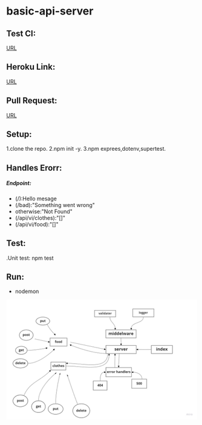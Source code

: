 # basic-api-server

## Test CI:
[URL](https://github.com/AyahZaareer/basic-api-server/actions)

## Heroku Link:
[URL](https://ayah-basic-api-server.herokuapp.com)

## Pull Request:
[URL](https://github.com/AyahZaareer/basic-api-server/pull/1)

## Setup:
1.clone the repo.
2.npm init -y.
3.npm exprees,dotenv,supertest.

## Handles Erorr:
##### Endpoint:
- (/):Hello mesage
- (/bad):"Something went wrong"
- otherwise:"Not Found"
- (/api/vi/clothes):"[]"
- (/api/vi/food):"[]"



## Test:
.Unit test: npm test
## Run:
- nodemon

![api](basic-api.jpg)


